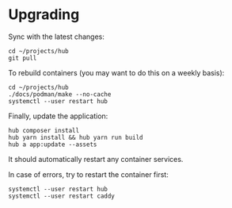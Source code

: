 # Upgrading

Sync with the latest changes:

```fish
cd ~/projects/hub
git pull
```

To rebuild containers (you may want to do this on a weekly basis):

```fish
cd ~/projects/hub
./docs/podman/make --no-cache
systemctl --user restart hub
```

Finally, update the application:

```fish
hub composer install
hub yarn install && hub yarn run build
hub a app:update --assets
```

It should automatically restart any container services.

In case of errors, try to restart the container first:

```fish
systemctl --user restart hub
systemctl --user restart caddy
```
